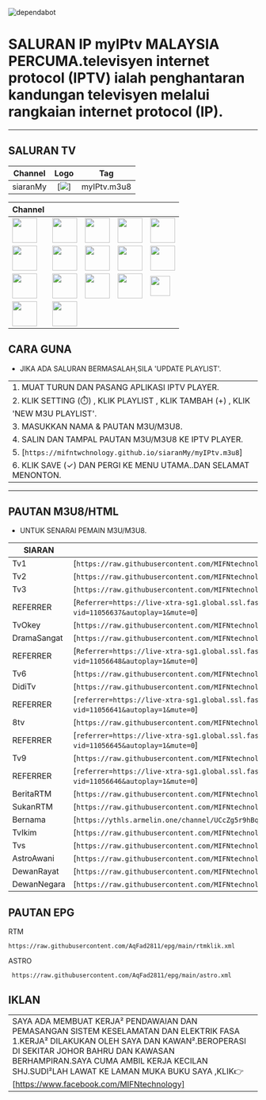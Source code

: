 ![dependabot](https://github.com/MIFNtechnology/siaranMy/actions/workflows/dependency-review.yml/badge.svg)

# SALURAN IP myIPtv MALAYSIA PERCUMA.televisyen internet protocol (IPTV) ialah penghantaran kandungan televisyen melalui rangkaian internet protocol (IP).

___
## SALURAN TV

| Channel | Logo | Tag |
|:----------:|:--------:|:---------:|
| siaranMy | [<img weight="70" src="https://mifntechnology.github.io/siaranMy/logo_mifn.png"/>] | myIPtv.m3u8 |


| Channel | | | | |
|--|--|--|--|--|
| [<img width="50" src="https://mifntechnology.github.io/siaranMy/logo/Tv1.png"/>](list/Tv1.md) | [<img width="50" src="https://mifntechnology.github.io/siaranMy/logo/Tv2.png"/>](list/Tv2.md) | [<img width="50" src="https://mifntechnology.github.io/siaranMy/logo/Tv3.png"/>](list/Tv3.md) | [<img width="50" src="https://mifntechnology.github.io/siaranMy/logo/OkeyTv.png"/>](list/OkeyTv.md) | [<img width="50" src="https://mifntechnology.github.io/siaranMy/logo/Tv6.png"/>](list/Tv6.md) | 
| [<img width="50" src="https://mifntechnology.github.io/siaranMy/logo/DidikTv.png"/>](list/DidikTv.md) | [<img width="50" src="https://mifntechnology.github.io/siaranMy/logo/8tv.png"/>](list/8tv.md) | [<img width="50" src="https://mifntechnology.github.io/siaranMy/logo/Tv9.png"/>](list/Tv9.md) | [<img width="50" src="https://mifntechnology.github.io/siaranMy/logo/DramaSangat.png"/>](list/DramaSangat.md) | [<img width="50" src="https://mifntechnology.github.io/siaranMy/logo/BeritaRtm.png"/>](list/BeritaRtm.md) |
| [<img width="50" src="https://mifntechnology.github.io/siaranMy/logo/SukanRtm.png"/>](list/SukamRtm.md) | [<img width="50" src="https://mifntechnology.github.io/siaranMy/logo/Bernama.png"/>](list/Bernama.md) | [<img width="50" src="https://mifntechnology.github.io/siaranMy/logo/TvIkim.png"/>](list/TvIkim.md) | [<img width="50" src="https://mifntechnology.github.io/siaranMy/logo/Tvs.jpg"/>](list/Tvs.md) | [<img width="40" src="https://mifntechnology.github.io/siaranMy/logo/AstroAwani.png"/>](list/AstroAwani.md) | 
| [<img width="50" src="https://mifntechnology.github.io/siaranMy/logo/DewanRakyat.png"/>](list/DewanRakyat.md) | [<img width="50" src="https://mifntechnology.github.io/siaranMy/logo/DewanNegara.png"/>](list/DewanNegara.md) |

## CARA GUNA
- JIKA ADA SALURAN BERMASALAH,SILA 'UPDATE PLAYLIST'.

||
|-|
| 1. MUAT TURUN DAN PASANG APLIKASI IPTV PLAYER.
| 2. KLIK SETTING (⏱️) , KLIK PLAYLIST , KLIK TAMBAH (+) , KLIK 'NEW M3U PLAYLIST'.
| 3. MASUKKAN NAMA & PAUTAN M3U/M3U8.
| 4. SALIN DAN TAMPAL PAUTAN M3U/M3U8 KE IPTV PLAYER.
| 5. [`https://mifntwchnology.github.io/siaranMy/myIPtv.m3u8`]
| 6. KLIK SAVE (✓) DAN PERGI KE MENU UTAMA..DAN SELAMAT MENONTON. |
___
## PAUTAN M3U8/HTML
- UNTUK SENARAI PEMAIN M3U/M3U8.

|SIARAN|LINK|
|--|--|
|Tv1|[`https://raw.githubusercontent.com/MIFNtechnology/siaranMy/main/channels/Tv1/index.m3u8`]|
|Tv2|[`https://raw.githubusercontent.com/MIFNtechnology/siaranMy/main/channels/Tv2/index.m3u8`]|
|Tv3|[`https://raw.githubusercontent.com/MIFNtechnology/siaranMy/main/channels/Tv3/index.m3u8`]|
|REFERRER|[`Referrer=https://live-xtra-sg1.global.ssl.fastly.net/embed/index.html?vid=11056637&autoplay=1&mute=0`]|   
|TvOkey|[`https://raw.githubusercontent.com/MIFNtechnology/siaranMy/main/channels/TvOkey/index.m3u8`]|
|DramaSangat|[`https://raw.githubusercontent.com/MIFNtechnology/siaranMy/main/channels/DramaSangat/index.m3u8`]|
|REFERRER|[`Referrer=https://live-xtra-sg1.global.ssl.fastly.net/embed/index.html?vid=11056648&autoplay=1&mute=0`]|
|Tv6|[`https://raw.githubusercontent.com/MIFNtechnology/siaranMy/main/channels/Tv6/index.m3u8`]|
|DidiTv|[`https://raw.githubusercontent.com/MIFNtechnology/siaranMy/main/channels/DidikTvKPM/index.m3u8`]|
|REFERRER|[`referrer=https://live-xtra-sg1.global.ssl.fastly.net/embed/index.html?vid=11056641&autoplay=1&mute=0`]|
|8tv|[`https://raw.githubusercontent.com/MIFNtechnology/siaranMy/main/channels/8tv/index.m3u8`]|
|REFERRER|[`referrer=https://live-xtra-sg1.global.ssl.fastly.net/embed/index.html?vid=11056645&autoplay=1&mute=0`]|
|Tv9|[`https://raw.githubusercontent.com/MIFNtechnology/siaranMy/main/channels/Tv9/index.m3u8`]|
|REFERRER|[`referrer=https://live-xtra-sg1.global.ssl.fastly.net/embed/index.html?vid=11056646&autoplay=1&mute=0`]|
|BeritaRTM|[`https://raw.githubusercontent.com/MIFNtechnology/siaranMy/main/channels/BeritaRTM/index.m3u8`]|
|SukanRTM|[`https://raw.githubusercontent.com/MIFNtechnology/siaranMy/main/channels/SukanRTM/index.m3u8`]|
|Bernama|[`https://ythls.armelin.one/channel/UCcZg5r9hBqK_VPUT2I7eYVw.m3u8`]|
|TvIkim|[`https://raw.githubusercontent.com/MIFNtechnology/siaranMy/main/channels/TvIkim/index.m3u8`]|
|Tvs|[`https://raw.githubusercontent.com/MIFNtechnology/siaranMy/main/channels/Tvs/index.m3u8`]|
|AstroAwani|[`https://raw.githubusercontent.com/MIFNtechnology/siaranMy/main/channels/AstroAwani/index.m3u8`]|
|DewanRayat|[`https://raw.githubusercontent.com/MIFNtechnology/siaranMy/main/channels/DewanRakyat/index.m3u8`]|
|DewanNegara|[`https://raw.githubusercontent.com/MIFNtechnology/siaranMy/main/channels/DewanNegara/index.m3u8`]|

## PAUTAN EPG
RTM 
~~~
https://raw.githubusercontent.com/AqFad2811/epg/main/rtmklik.xml 
~~~
ASTRO
~~~
 https://raw.githubusercontent.com/AqFad2811/epg/main/astro.xml
~~~

## IKLAN
||
|--|
|SAYA ADA MEMBUAT KERJA² PENDAWAIAN DAN PEMASANGAN SISTEM KESELAMATAN DAN ELEKTRIK FASA 1.KERJA² DILAKUKAN OLEH SAYA DAN KAWAN².BEROPERASI DI SEKITAR JOHOR BAHRU DAN KAWASAN BERHAMPIRAN.SAYA CUMA AMBIL KERJA KECILAN SHJ.SUDI²LAH LAWAT KE LAMAN MUKA BUKU SAYA ,KLIK👉<link><url> [https://www.facebook.com/MIFNtechnology] </url>|
